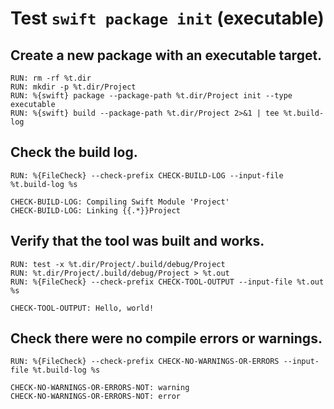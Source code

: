 # Test `swift package init` (executable)

## Create a new package with an executable target.

```
RUN: rm -rf %t.dir
RUN: mkdir -p %t.dir/Project
RUN: %{swift} package --package-path %t.dir/Project init --type executable
RUN: %{swift} build --package-path %t.dir/Project 2>&1 | tee %t.build-log
```

## Check the build log.

```
RUN: %{FileCheck} --check-prefix CHECK-BUILD-LOG --input-file %t.build-log %s
```

```
CHECK-BUILD-LOG: Compiling Swift Module 'Project'
CHECK-BUILD-LOG: Linking {{.*}}Project
```

## Verify that the tool was built and works.

```
RUN: test -x %t.dir/Project/.build/debug/Project
RUN: %t.dir/Project/.build/debug/Project > %t.out
RUN: %{FileCheck} --check-prefix CHECK-TOOL-OUTPUT --input-file %t.out %s
```

```
CHECK-TOOL-OUTPUT: Hello, world!
```

## Check there were no compile errors or warnings.

```
RUN: %{FileCheck} --check-prefix CHECK-NO-WARNINGS-OR-ERRORS --input-file %t.build-log %s
```

```
CHECK-NO-WARNINGS-OR-ERRORS-NOT: warning
CHECK-NO-WARNINGS-OR-ERRORS-NOT: error
```
